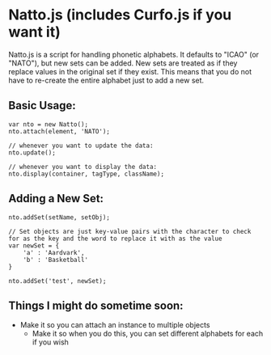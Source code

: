 # Natto.js (includes Curfo.js if you want it)

Natto.js is a script for handling phonetic alphabets. It defaults to "ICAO" (or "NATO"), but new sets can be added. New sets are treated as if they replace values in the original set if they exist. This means that you do not have to re-create the entire alphabet just to add a new set.

## Basic Usage:

```
var nto = new Natto();
nto.attach(element, 'NATO');

// whenever you want to update the data:
nto.update();

// whenever you want to display the data:
nto.display(container, tagType, className);
```

## Adding a New Set:

```
nto.addSet(setName, setObj);

// Set objects are just key-value pairs with the character to check for as the key and the word to replace it with as the value
var newSet = {
	'a' : 'Aardvark',
	'b' : 'Basketball'
}

nto.addSet('test', newSet);
```

## Things I might do sometime soon:

- Make it so you can attach an instance to multiple objects
	- Make it so when you do this, you can set different alphabets for each if you wish
